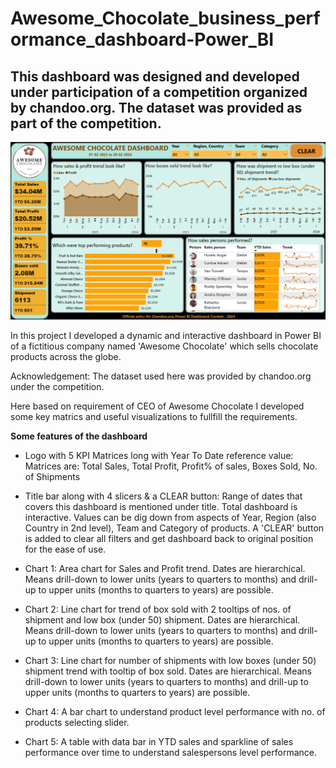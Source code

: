 # Awesome_Chocolate_business_performance_dashboard-Power_BI

## This dashboard was designed and developed under participation of a competition organized by chandoo.org. The dataset was provided as part of the competition.

![Awesome Chocolate Dashboard](https://github.com/towhidrazu/Awesome_Chocolate_business_performance_dashboard-Power_BI/blob/main/Awesome%20Chocolate%20Dashboard.jpg)

In this project I developed a dynamic and interactive dashboard in Power BI of a fictitious company named 'Awesome Chocolate' which sells chocolate products across the globe. 

Acknowledgement: The dataset used here was provided by chandoo.org under the competition.

Here based on requirement of CEO of Awesome Chocolate I developed some key matrics and useful visualizations to fullfill the requirements.

**Some features of the dashboard**
- Logo with 5 KPI Matrices long with Year To Date reference value:
		Matrices are: Total Sales, Total Profit, Profit% of sales, Boxes Sold, No. of Shipments
-	Title bar along with 4 slicers & a CLEAR button:
		Range of dates that covers this dashboard is mentioned under title.
		Total dashboard is interactive. Values can be dig down from aspects of Year, Region (also Country in 2nd level), Team and Category of products.
		A 'CLEAR' button is added to clear all filters and get dashboard back to original position for the ease of use.

- Chart 1: Area chart for Sales and Profit trend. Dates are hierarchical. Means drill-down to lower units (years to quarters to months) and drill-up to upper units (months to quarters to years) are possible.

-	Chart 2: Line chart for trend of box sold with 2 tooltips of nos. of shipment and low box (under 50) shipment. Dates are hierarchical. Means drill-down to lower units (years to quarters to months) and drill-up to upper units (months to quarters to years) are possible.

- Chart 3: Line chart for number of shipments with low boxes (under 50) shipment trend with tooltip of box sold. Dates are hierarchical. Means drill-down to lower units (years to quarters to months) and drill-up to upper units (months to quarters to years) are possible.

- Chart 4: A bar chart to understand product level performance with no. of products selecting slider.

- Chart 5: A table with data bar in YTD sales and sparkline of sales performance over time to understand salespersons level	performance.

